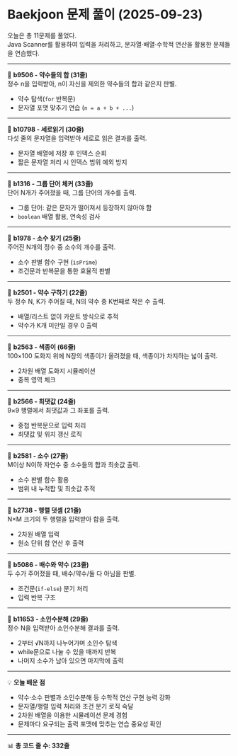 # Baekjoon 문제 풀이 (2025-09-23)  
오늘은 총 11문제를 풀었다.  
Java Scanner를 활용하여 입력을 처리하고, 문자열·배열·수학적 연산을 활용한 문제들을 연습했다.  

---

📘 **b9506 - 약수들의 합 (31줄)**  
정수 n을 입력받아, n이 자신을 제외한 약수들의 합과 같은지 판별.  
- 약수 탐색(`for` 반복문)  
- 문자열 포맷 맞추기 연습 (`n = a + b + ...`)  

---

📘 **b10798 - 세로읽기 (30줄)**  
다섯 줄의 문자열을 입력받아 세로로 읽은 결과를 출력.  
- 문자열 배열에 저장 후 인덱스 순회  
- 짧은 문자열 처리 시 인덱스 범위 예외 방지  

---

📘 **b1316 - 그룹 단어 체커 (33줄)**  
단어 N개가 주어졌을 때, 그룹 단어의 개수를 출력.  
- 그룹 단어: 같은 문자가 떨어져서 등장하지 않아야 함  
- `boolean` 배열 활용, 연속성 검사  

---

📘 **b1978 - 소수 찾기 (25줄)**  
주어진 N개의 정수 중 소수의 개수를 출력.  
- 소수 판별 함수 구현 (`isPrime`)  
- 조건문과 반복문을 통한 효율적 판별  

---

📘 **b2501 - 약수 구하기 (22줄)**  
두 정수 N, K가 주어질 때, N의 약수 중 K번째로 작은 수 출력.  
- 배열/리스트 없이 카운트 방식으로 추적  
- 약수가 K개 미만일 경우 0 출력  

---

📘 **b2563 - 색종이 (66줄)**  
100×100 도화지 위에 N장의 색종이가 올려졌을 때, 색종이가 차지하는 넓이 출력.  
- 2차원 배열 도화지 시뮬레이션  
- 중복 영역 체크  

---

📘 **b2566 - 최댓값 (24줄)**  
9×9 행렬에서 최댓값과 그 좌표를 출력.  
- 중첩 반복문으로 입력 처리  
- 최댓값 및 위치 갱신 로직  

---

📘 **b2581 - 소수 (27줄)**  
M이상 N이하 자연수 중 소수들의 합과 최솟값 출력.  
- 소수 판별 함수 활용  
- 범위 내 누적합 및 최솟값 추적  

---

📘 **b2738 - 행렬 덧셈 (21줄)**  
N×M 크기의 두 행렬을 입력받아 합을 출력.  
- 2차원 배열 입력  
- 원소 단위 합 연산 후 출력  

---

📘 **b5086 - 배수와 약수 (23줄)**  
두 수가 주어졌을 때, 배수/약수/둘 다 아님을 판별.  
- 조건문(`if-else`) 분기 처리  
- 입력 반복 구조  

---

📘 **b11653 - 소인수분해 (29줄)**  
정수 N을 입력받아 소인수분해 결과를 출력.  
- 2부터 √N까지 나누어가며 소인수 탐색  
- while문으로 나눌 수 있을 때까지 반복  
- 나머지 소수가 남아 있으면 마지막에 출력  

---

💡 **오늘 배운 점**  
- 약수·소수 판별과 소인수분해 등 수학적 연산 구현 능력 강화  
- 문자열/행렬 입력 처리와 조건 분기 로직 숙달  
- 2차원 배열을 이용한 시뮬레이션 문제 경험  
- 문제마다 요구되는 출력 포맷에 맞추는 연습 중요성 확인  

---

📊 **총 코드 줄 수: 332줄**  
